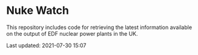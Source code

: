# Nuke Watch

This repository includes code for retrieving the latest information available on the output of EDF nuclear power plants in the UK.

Last updated: 2021-07-30 15:07